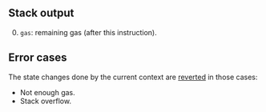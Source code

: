 ## Stack output

0. `gas`: remaining gas (after this instruction).

## Error cases

The state changes done by the current context are [reverted](#FD) in those cases:
- Not enough gas.
- Stack overflow.
